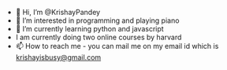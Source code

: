 - 👋 Hi, I’m @KrishayPandey
- 👀 I’m interested in programming and playing piano
- 🌱 I’m currently learning python and javascript
- I am currently doing two online courses by harvard
- 📫 How to reach me - you can mail me on my email id which is krishayisbusy@gmail.com

<!---
KrishayPandey/KrishayPandey is a ✨ special ✨ repository because its `README.md` (this file) appears on your GitHub profile.
You can click the Preview link to take a look at your changes.
--->
